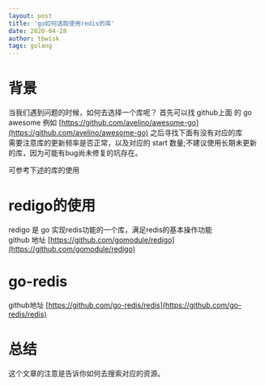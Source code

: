 ```yaml
---
layout: post
title: 'go如何选取使用redis的库'
date: 2020-04-28
author: tbwisk
tags: golang
---
```


# 背景
当我们遇到问题的时候，如何去选择一个库呢？ 首先可以找 github上面 的 go awesome
例如 [https://github.com/avelino/awesome-go](https://github.com/avelino/awesome-go) 之后寻找下面有没有对应的库  
需要注意库的更新频率是否正常，以及对应的 start 数量;不建议使用长期未更新的库，因为可能有bug尚未修复的坑存在。 

可参考下述的库的使用  

# redigo的使用  
redigo 是 go 实现redis功能的一个库，满足redis的基本操作功能  
github 地址 [https://github.com/gomodule/redigo](https://github.com/gomodule/redigo)  

# go-redis  
github地址 [https://github.com/go-redis/redis](https://github.com/go-redis/redis) 


# 总结  
这个文章的注意是告诉你如何去搜索对应的资源。 